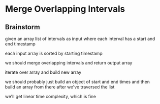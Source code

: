 # Merge Overlapping Intervals

## Brainstorm

given an array list of intervals as input where each interval has a start and end timestamp

each input array is sorted by starting timestamp

we should merge overlapping intervals and return output array

iterate over array and build new array

we should probably just build an object of start and end times and then build an array from there after we've traversed the list

we'll get linear time complexity, which is fine
